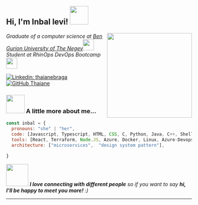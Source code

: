 <h2> Hi, I'm Inbal levi! <img src="https://media.giphy.com/media/mGcNjsfWAjY5AEZNw6/giphy.gif" width="50"></h2>
<img align='right' src="https://media.giphy.com/media/ieyl9zmCjO4b4t6qoY/giphy.gif" width="230">
<p><em>Graduate of a computer science at <a href="https://in.bgu.ac.il/Pages/default.aspx">Ben Gurion University of The Negev</a><img src="https://media.giphy.com/media/fYSnHlufseco8Fh93Z/giphy.gif" width="30"></br>Student at RhinOps DevOps Bootcamp <a href="https://www.thoughtworks.com"></a><img src="https://media.giphy.com/media/WUlplcMpOCEmTGBtBW/giphy.gif" width="30"> 
</em></p>

[![Linkedin: thaianebraga](https://img.shields.io/badge/-inballevi-blue?style=flat-square&logo=Linkedin&logoColor=white&link=https://www.linkedin.com/in/inbal-levi-a7b3451b3/)](https://www.linkedin.com/in/inbal-levi-a7b3451b3/)
[![GitHub Thaiane](https://img.shields.io/github/followers/inbalLevi?label=follow&style=social)](https://github.com/inbalLevi)


### <img src="https://media.giphy.com/media/VgCDAzcKvsR6OM0uWg/giphy.gif" width="50"> A little more about me...  

```javascript
const inbal = {
  pronouns: "she" | "her",
  code: [Javascript, Typescript, HTML, CSS, C, Python, Java, C++, Shell, SQL],
  tools: [React, Terraform, Node.JS, Azure, Docker, Linux, Azure-Devops, Ansible],
  architecture: ["microservices",  "design system pattern"],
 
}
```

<img src="https://media.giphy.com/media/LnQjpWaON8nhr21vNW/giphy.gif" width="60"> <em><b>I love connecting with different people</b> so if you want to say <b>hi, I'll be happy to meet you more!</b> :)</em>

---


